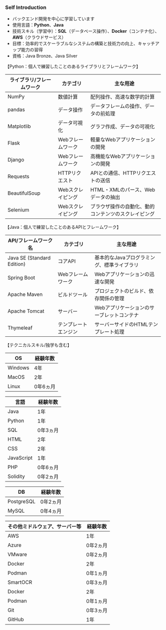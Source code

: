 ### Self Introduction  

- バックエンド開発を中心に学習しています
- 使用言語：**Python**、**Java**
- 技術スキル（学習中）：**SQL**（データベース操作）、**Docker**（コンテナ化）、**AWS**（クラウドサービス）
- 目標：効率的でスケーラブルなシステムの構築と技術力の向上、キャッチアップ能力の習得
- 資格：Java Bronze、Java Silver
  
【Python：個人で練習したことのあるライブラリとフレームワーク】

| ライブラリ/フレームワーク | カテゴリ            | 主な用途                                      |
|---------------------------|---------------------|-----------------------------------------------|
| NumPy                      | 数値計算            | 配列操作、高速な数学的計算                    |
| pandas                     | データ操作          | データフレームの操作、データの前処理          |
| Matplotlib                 | データ可視化        | グラフ作成、データの可視化                    |
| Flask                      | Webフレームワーク    | 軽量なWebアプリケーションの開発               |
| Django                     | Webフレームワーク    | 高機能なWebアプリケーションの開発             |
| Requests                   | HTTPリクエスト      | APIとの通信、HTTPリクエストの送信             |
| BeautifulSoup              | Webスクレイピング    | HTML・XMLのパース、Webデータの抽出            |
| Selenium                   | Webスクレイピング    | ブラウザ操作の自動化、動的コンテンツのスクレイピング|  
  
【Java：個人で練習したことのあるAPIとフレームワーク】

| API/フレームワーク名       | カテゴリ             | 主な用途                                          |
|----------------------------|----------------------|---------------------------------------------------|
| Java SE (Standard Edition)  | コアAPI              | 基本的なJavaプログラミング、標準ライブラリ        |
| Spring Boot                  | Webフレームワーク     | Webアプリケーションの迅速な開発                  |
| Apache Maven                 | ビルドツール          | プロジェクトのビルド、依存関係の管理             |
| Apache Tomcat                | サーバー             | Webアプリケーションのサーブレットコンテナ       |
| Thymeleaf                    | テンプレートエンジン  | サーバーサイドのHTMLテンプレート処理            |

【テクニカルスキル/独学も含む】

| OS     | 経験年数       |
|----------------------------|----------------------|
| Windows | 4年 |
| MacOS | 2年 |
| Linux | 0年6ヵ月 |

| 言語     | 経験年数       |
|----------------------------|----------------------|
| Java | 1年 |
| Python | 1年 |
| SQL | 0年3ヵ月  |
| HTML | 2年 |
| CSS | 2年 |
| JavaScript | 1年 |
| PHP | 0年6ヵ月 |
| Solidity | 0年2ヵ月 |

| DB     | 経験年数       |
|----------------------------|----------------------|
| PostgreSQL | 0年2ヵ月 |
| MySQL | 0年4ヵ月 |

| その他ミドルウェア、サーバー等 | 経験年数       |
|----------------------------|----------------------|
| AWS | 1年  |
| Azure | 0年2ヵ月 |
| VMware | 0年2ヵ月 |
| Docker | 2年 |
| Podman | 0年1ヵ月 |
| SmartOCR | 0年3ヵ月 |
| Docker | 2年 |
| Podman | 0年1ヵ月 |
| Git | 0年3ヵ月 |
| GitHub | 1年 |


